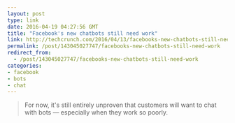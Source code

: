 ```yaml
---
layout: post
type: link
date: 2016-04-19 04:27:56 GMT
title: "Facebook's new chatbots still need work"
link: http://techcrunch.com/2016/04/13/facebooks-new-chatbots-still-need-work/
permalink: /post/143045027747/facebooks-new-chatbots-still-need-work
redirect_from: 
  - /post/143045027747/facebooks-new-chatbots-still-need-work
categories:
- facebook
- bots
- chat
---
```


<p><blockquote>For now, it's still entirely unproven that customers will want to chat with bots — especially when they work so poorly.</blockquote></p>